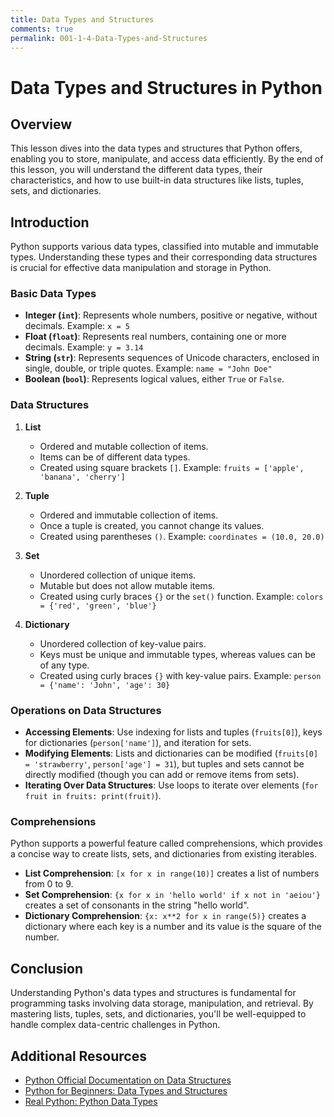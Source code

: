 ```yaml
---
title: Data Types and Structures
comments: true
permalink: 001-1-4-Data-Types-and-Structures
---
```


# Data Types and Structures in Python

## Overview
This lesson dives into the data types and structures that Python offers, enabling you to store, manipulate, and access data efficiently. By the end of this lesson, you will understand the different data types, their characteristics, and how to use built-in data structures like lists, tuples, sets, and dictionaries.

## Introduction

Python supports various data types, classified into mutable and immutable types. Understanding these types and their corresponding data structures is crucial for effective data manipulation and storage in Python.

### Basic Data Types

- **Integer (`int`)**: Represents whole numbers, positive or negative, without decimals. Example: `x = 5`
- **Float (`float`)**: Represents real numbers, containing one or more decimals. Example: `y = 3.14`
- **String (`str`)**: Represents sequences of Unicode characters, enclosed in single, double, or triple quotes. Example: `name = "John Doe"`
- **Boolean (`bool`)**: Represents logical values, either `True` or `False`.

### Data Structures

1. **List**
   - Ordered and mutable collection of items.
   - Items can be of different data types.
   - Created using square brackets `[]`. Example: `fruits = ['apple', 'banana', 'cherry']`

2. **Tuple**
   - Ordered and immutable collection of items.
   - Once a tuple is created, you cannot change its values.
   - Created using parentheses `()`. Example: `coordinates = (10.0, 20.0)`

3. **Set**
   - Unordered collection of unique items.
   - Mutable but does not allow mutable items.
   - Created using curly braces `{}` or the `set()` function. Example: `colors = {'red', 'green', 'blue'}`

4. **Dictionary**
   - Unordered collection of key-value pairs.
   - Keys must be unique and immutable types, whereas values can be of any type.
   - Created using curly braces `{}` with key-value pairs. Example: `person = {'name': 'John', 'age': 30}`

### Operations on Data Structures

- **Accessing Elements**: Use indexing for lists and tuples (`fruits[0]`), keys for dictionaries (`person['name']`), and iteration for sets.
- **Modifying Elements**: Lists and dictionaries can be modified (`fruits[0] = 'strawberry'`, `person['age'] = 31`), but tuples and sets cannot be directly modified (though you can add or remove items from sets).
- **Iterating Over Data Structures**: Use loops to iterate over elements (`for fruit in fruits: print(fruit)`).

### Comprehensions

Python supports a powerful feature called comprehensions, which provides a concise way to create lists, sets, and dictionaries from existing iterables.

- **List Comprehension**: `[x for x in range(10)]` creates a list of numbers from 0 to 9.
- **Set Comprehension**: `{x for x in 'hello world' if x not in 'aeiou'}` creates a set of consonants in the string "hello world".
- **Dictionary Comprehension**: `{x: x**2 for x in range(5)}` creates a dictionary where each key is a number and its value is the square of the number.

## Conclusion

Understanding Python's data types and structures is fundamental for programming tasks involving data storage, manipulation, and retrieval. By mastering lists, tuples, sets, and dictionaries, you'll be well-equipped to handle complex data-centric challenges in Python.

## Additional Resources

- [Python Official Documentation on Data Structures](https://docs.python.org/3/tutorial/datastructures.html)
- [Python for Beginners: Data Types and Structures](https://www.learnpython.org/en/Data_Structures)
- [Real Python: Python Data Types](https://realpython.com/python-data-types/)
